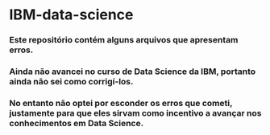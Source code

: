# IBM-data-science

### Este repositório contém alguns arquivos que apresentam erros.
### Ainda não avancei no curso de Data Science da IBM, portanto ainda não sei como corrigí-los.
### No entanto não optei por esconder os erros que cometi, justamente para que eles sirvam como incentivo a avançar nos conhecimentos em Data Science.
